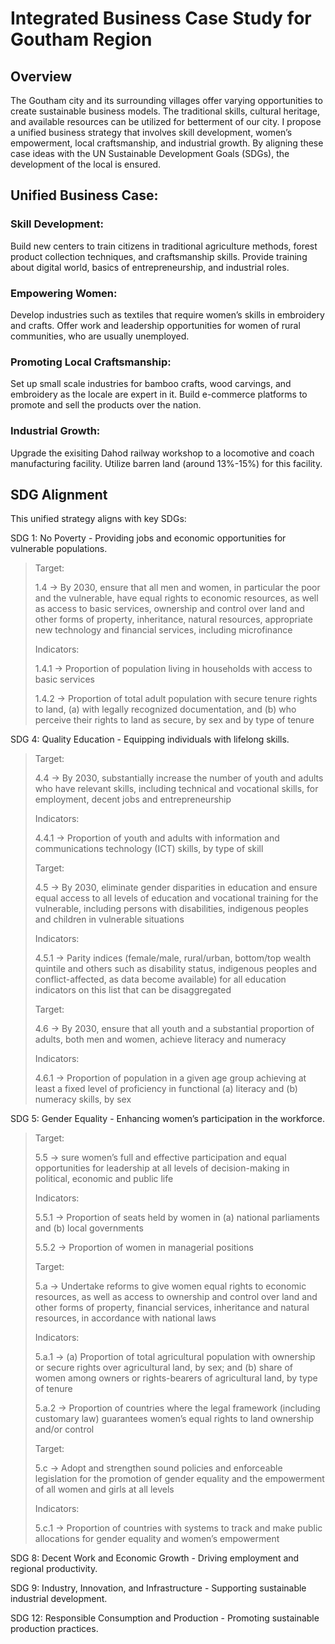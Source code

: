 # Integrated Business Case Study for Goutham Region

## Overview

  The Goutham city and its surrounding villages offer varying opportunities to create sustainable business models.
  The traditional skills, cultural heritage, and available resources can be utilized for betterment of our city.
  I propose a unified business strategy that involves skill development, women’s empowerment, local craftsmanship, and industrial growth.
  By aligning these case ideas with the UN Sustainable Development Goals (SDGs), the development of the local is ensured.

## Unified Business Case:

  ### Skill Development:

  Build new centers to train citizens in traditional agriculture methods, forest product collection techniques, and craftsmanship skills.
  Provide training about digital world, basics of entrepreneurship, and industrial roles.

### Empowering Women:

  Develop industries such as textiles that require women’s skills in embroidery and crafts.
  Offer work and leadership opportunities for women of rural communities, who are usually unemployed.

### Promoting Local Craftsmanship:

  Set up small scale industries for bamboo crafts, wood carvings, and embroidery as the locale are expert in it.
  Build e-commerce platforms to promote and sell the products over the nation.

### Industrial Growth:

  Upgrade the exisiting Dahod railway workshop to a locomotive and coach manufacturing facility.
  Utilize barren land (around 13%-15%) for this facility.


## SDG Alignment

This unified strategy aligns with key SDGs:

SDG 1: No Poverty - Providing jobs and economic opportunities for vulnerable populations.
>  Target:
>
> 1.4 -> By 2030, ensure that all men and women, in particular the poor and the vulnerable, have equal rights to economic resources, as well as access to basic services, ownership and control over land and other forms of property, inheritance, natural resources, appropriate new technology and financial services, including microfinance
>
>  Indicators:
> 
> 1.4.1 -> Proportion of population living in households with access to basic services
> 
> 1.4.2 -> Proportion of total adult population with secure tenure rights to land, (a) with legally recognized documentation, and (b) who perceive their rights to land as secure, by sex and by type of tenure

SDG 4: Quality Education - Equipping individuals with lifelong skills.
> Target:
>
> 4.4 -> By 2030, substantially increase the number of youth and adults who have relevant skills, including technical and vocational skills, for employment, decent jobs and entrepreneurship
>
> Indicators:
>
> 4.4.1 -> Proportion of youth and adults with information and communications technology (ICT) skills, by type of skill
>
> Target:
>
> 4.5 -> By 2030, eliminate gender disparities in education and ensure equal access to all levels of education and vocational training for the vulnerable, including persons with disabilities, indigenous peoples and children in vulnerable situations
>
> Indicators:
> 
> 4.5.1 -> Parity indices (female/male, rural/urban, bottom/top wealth quintile and others such as disability status, indigenous peoples and conflict-affected, as data become available) for all education indicators on this list that can be disaggregated
>
> Target:
>
> 4.6 -> By 2030, ensure that all youth and a substantial proportion of adults, both men and women, achieve literacy and numeracy
>
> Indicators:
> 
> 4.6.1 -> Proportion of population in a given age group achieving at least a fixed level of proficiency in functional (a) literacy and (b) numeracy skills, by sex

SDG 5: Gender Equality - Enhancing women’s participation in the workforce.
>
>Target:
>
>5.5 -> sure women’s full and effective participation and equal opportunities for leadership at all levels of decision-making in political, economic and public life
>
>Indicators:
>
>5.5.1 -> Proportion of seats held by women in (a) national parliaments and (b) local governments
>
>5.5.2 -> Proportion of women in managerial positions
>
>Target:
>
>5.a -> Undertake reforms to give women equal rights to economic resources, as well as access to ownership and control over land and other forms of property, financial services, inheritance and natural resources, in accordance with national laws
>
>Indicators:
>
>5.a.1 -> (a) Proportion of total agricultural population with ownership or secure rights over agricultural land, by sex; and (b) share of women among owners or rights-bearers of agricultural land, by type of tenure
>
>5.a.2 -> Proportion of countries where the legal framework (including customary law) guarantees women’s equal rights to land ownership and/or control
>
>Target:
>
>5.c -> Adopt and strengthen sound policies and enforceable legislation for the promotion of gender equality and the empowerment of all women and girls at all levels
>
>Indicators:
>
>5.c.1 -> Proportion of countries with systems to track and make public allocations for gender equality and women’s empowerment

SDG 8: Decent Work and Economic Growth - Driving employment and regional productivity.

SDG 9: Industry, Innovation, and Infrastructure - Supporting sustainable industrial development.

SDG 12: Responsible Consumption and Production - Promoting sustainable production practices.
